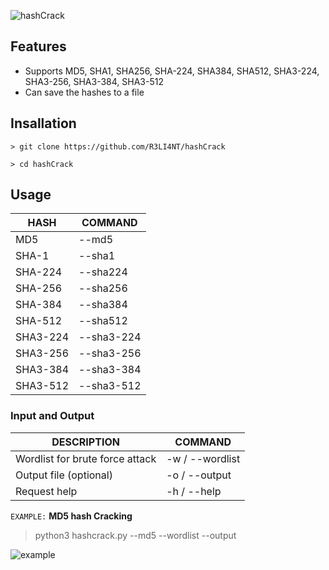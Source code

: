 ![hashCrack](https://user-images.githubusercontent.com/75953873/176808767-e76632dd-1118-4c80-a483-f361a9e07887.png)

## Features
- Supports MD5, SHA1, SHA256, SHA-224, SHA384, SHA512, SHA3-224, SHA3-256, SHA3-384, SHA3-512
- Can save the hashes to a file

## Insallation
```
> git clone https://github.com/R3LI4NT/hashCrack

> cd hashCrack
```

## Usage
| HASH | COMMAND |
| ------------- | ------------- |
| MD5 | --md5  |
| SHA-1  | --sha1  |
| SHA-224  | --sha224  |
| SHA-256  | --sha256  |
| SHA-384  | --sha384  |
| SHA-512  | --sha512  |
| SHA3-224  | --sha3-224  |
| SHA3-256  | --sha3-256  |
| SHA3-384  | --sha3-384  |
| SHA3-512  | --sha3-512  |

### Input and Output
| DESCRIPTION | COMMAND |
| ------------- | ------------- |
| Wordlist for brute force attack | -w / --wordlist |
| Output file (optional) | -o / --output |
| Request help | -h / --help |

`EXAMPLE:` **MD5 hash Cracking**

> python3 hashcrack.py --md5 <hash> --wordlist <wordlist> --output <filename>

![example](https://user-images.githubusercontent.com/75953873/176811897-461b7e79-cbf4-45a0-a3bb-e608cf17cc82.png)
